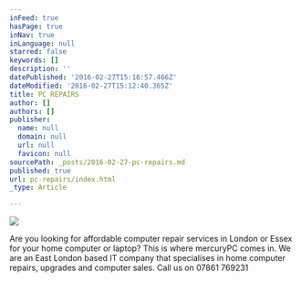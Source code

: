 ```yaml
---
inFeed: true
hasPage: true
inNav: true
inLanguage: null
starred: false
keywords: []
description: ''
datePublished: '2016-02-27T15:16:57.466Z'
dateModified: '2016-02-27T15:12:40.365Z'
title: PC REPAIRS
author: []
authors: []
publisher:
  name: null
  domain: null
  url: null
  favicon: null
sourcePath: _posts/2016-02-27-pc-repairs.md
published: true
url: pc-repairs/index.html
_type: Article

---
```

![](https://the-grid-user-content.s3-us-west-2.amazonaws.com/25080ca9-d0ad-4060-a7b1-d4ff08707eb9.jpg)

Are you looking for affordable computer repair services in London or Essex for your home computer or laptop?
This is where mercuryPC comes in.
We are an East London based IT company that specialises in home computer repairs, upgrades and computer sales.
Call us on 07861 769231